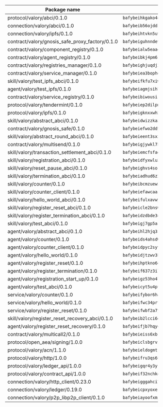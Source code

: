 | Package name                                                  | Package hash                                                  |
| ------------------------------------------------------------- | ------------------------------------------------------------- |
| protocol/valory/abci/0.1.0                                    | `bafybeihkgako44fzgurcv4hgbems4ptdtosae4lopnnr75eczb6kx3x2lm` |
| connection/valory/abci/0.1.0                                  | `bafybeib56ojddzexxbapowofypmpk6zeznqaumwgj7ftneb5ua6sk5k5vm` |
| connection/valory/ipfs/0.1.0                                  | `bafybeihtvkn5uv3ibumme7zzmrxx7iehc6lnjhil726h2jidpdzzjnd5ay` |
| contract/valory/gnosis_safe_proxy_factory/0.1.0               | `bafybeiguhnndevhp7iui65fhcezkunygdw2cwsofl4rcfzr2u2n6ql366q` |
| contract/valory/component_registry/0.1.0                      | `bafybeialw5eaa4v54s7i3sjsuy6d5k624quhxhziqntwq5hnz4g646sb7m` |
| contract/valory/agent_registry/0.1.0                          | `bafybeibkj4pm6ziqh2fl3xfsjiou4ibnxlipmvmqhgvc7xwpnaddbtxzli` |
| contract/valory/registries_manager/0.1.0                      | `bafybeighjuqdj2oq6tqckf7j3mqtighe7lpaahh7qt3sqxtbtjlur4tmj4` |
| contract/valory/service_manager/0.1.0                         | `bafybeiea3bophgb6ikqvpd7lzyluthlhoazbbrknvfncu4j7wbubfsrjeu` |
| skill/valory/test_ipfs_abci/0.1.0                             | `bafybeifkfu7xiweal3axielf6zi7j3vj4mxmmwdalpfkeo5svt4ubhklha` |
| agent/valory/test_ipfs/0.1.0                                  | `bafybeiagmjsih7ngier2yetnycp6tfnqxpfowuucsfbcmaod4vtymzgfmi` |
| contract/valory/service_registry/0.1.0                        | `bafybeibiwousikhaafhuyfbflz6s3f6vi4eqomqpnecfyqzvrpygwagd6q` |
| protocol/valory/tendermint/0.1.0                              | `bafybeiep2dilpmu3je4z2kq7yc7l6n7ax5knwfax2ufvmnflt3uj2wrbju` |
| protocol/valory/ipfs/0.1.0                                    | `bafybeigknxxwh2xts7ijbacils4a4cgq7jhcdvwahshbw22zw5hnncsfla` |
| skill/valory/abstract_abci/0.1.0                              | `bafybeidwizzka3qjotu35zzstoqunp3hjhkx6oojqnlwqsvd3qnjjpmusq` |
| contract/valory/gnosis_safe/0.1.0                             | `bafybeiefwo2ddyhjxcpy2rlchcubv6bj35e5x4kstxwfyvyvdvcpvcoe5q` |
| skill/valory/abstract_round_abci/0.1.0                        | `bafybeieent3sxxg2t7h6rxyvygsxtme4ih7rjzgyd67pcq7jjvbbjdcs4e` |
| contract/valory/multisend/0.1.0                               | `bafybeigjywkl7hydjsrkogob3xebj2ifhqwmfhhxoeyrndzhhxi5u6amey` |
| skill/valory/transaction_settlement_abci/0.1.0                | `bafybeiemcfsfaglehnck4nymonkhep52gfkb5zlb5ei324ksa4xkxoemla` |
| skill/valory/registration_abci/0.1.0                          | `bafybeidfyxwlu3ttvtesbzufubzpqhx6u7tlgcadwyq5mfvtp65mrhorja` |
| skill/valory/reset_pause_abci/0.1.0                           | `bafybeighvs4sorou3bxdiheu6peixqgi3ne2r4urzx6ws2zsw4kc2ggnwa` |
| skill/valory/termination_abci/0.1.0                           | `bafybeiadhud6z2mg4isb6snc425gtg55xzgnqe5csobkknw6hsde6lp26u` |
| skill/valory/counter/0.1.0                                    | `bafybeibcmzuew5lxd5dxpj6ri4wmuiqfkndz6kn4kl5cp65uflyq27pnmq` |
| skill/valory/counter_client/0.1.0                             | `bafybeiefawcaaiy4matry7m53k36kqy4uadtmtpuulatnt5afkezx6napa` |
| skill/valory/hello_world_abci/0.1.0                           | `bafybeifulxavwyxg2ubmphw6z2hwbgc2mxrstfarccygbesl3xqtqjcoqe` |
| skill/valory/register_reset_abci/0.1.0                        | `bafybeicle2bnsw3apw2wqlqcm52s5bc7pffnuxmeferl2omkpfeolvw4ue` |
| skill/valory/register_termination_abci/0.1.0                  | `bafybeidzdbde3oq2qx4kll3foxivqvgiidxjeueafodimvvolrhs6kzzdi` |
| skill/valory/test_abci/0.1.0                                  | `bafybeigj7gp5aztiotcxbxudj3du5slswp77st2ycqbjmem7mfilh7bdty` |
| agent/valory/abstract_abci/0.1.0                              | `bafybeihl2hjq3zk4t5qxwm6s7bqipxzcqgfbceiqvlpq27thrfkdvlmhlq` |
| agent/valory/counter/0.1.0                                    | `bafybeids4ahsdw45zr7x3qw4g3lvx2hrvwxgkjxax2xd42ivpzych6lq4e` |
| agent/valory/counter_client/0.1.0                             | `bafybeidpyc2syvuv3px52gmeaismyhcn4xskbzts22frwlxrwioj53vh6i` |
| agent/valory/hello_world/0.1.0                                | `bafybeidjtzwv3bc4y3gqgzeo4s7nxupwgzzhcj37r6f7nkvzn6tqezukly` |
| agent/valory/register_reset/0.1.0                             | `bafybeihptkno6qr33svbt544b2sedopqmb4rd4qhmhwcnl6wrebubifvza` |
| agent/valory/register_termination/0.1.0                       | `bafybeif637z3ilejtfusyccigkuaehqrcdmeinckx45u22acavjqnvcjam` |
| agent/valory/registration_start_up/0.1.0                      | `bafybeigz53ho4l4krratcn43zabdsvac7evi67irdi43eya4l5leqxho2q` |
| agent/valory/test_abci/0.1.0                                  | `bafybeicyt5u4ptjno5677parxqp6skrithmnaeylgmekb3ccagdivp6uxq` |
| service/valory/counter/0.1.0                                  | `bafybeifybor6ha2wjo4vkkzkpifxfamat2ohmooozimiuwpgkkusxwxjwe` |
| service/valory/hello_world/0.1.0                              | `bafybeifwc34prtr4wfowqpr5n4gk7jii2i6g3rzec6mwi4c4ksayye7ng4` |
| service/valory/register_reset/0.1.0                           | `bafybeifwbf2a7ym3e7d2cazxagpk2ihug42bqdkro6g6qt3yz7kfatm32m` |
| skill/valory/register_reset_recovery_abci/0.1.0               | `bafybeib2lcci6gcobfzx2drsmtqkjqo53g3ommr2se4t5hlqxnkyz4p67i` |
| agent/valory/register_reset_recovery/0.1.0                    | `bafybeifjb7hqyqqs3nangpwacxhpysw4twsh6ssiba5log3cofynmozeua` |
| contract/valory/multicall2/0.1.0                              | `bafybeieiss6xbk74c2wi6zxxjbhfc5nspe3nftm7o2vm3afqxttnk2cvty` |
| protocol/open_aea/signing/1.0.0                               | `bafybeiclsbgrviyxbmi2vex5ze3dhr7ywohrqedebx26jozayxvroqtegq` |
| protocol/valory/acn/1.1.0                                     | `bafybeieldogmtf3m4jdsvt4vvyay3jh54rjn3deasymfw43vz3o42vigmq` |
| protocol/valory/http/1.0.0                                    | `bafybeifru3qs6udfzprax7jxktbsuzn7immfvi3scgfspifq3zdxwkgvnm` |
| protocol/valory/ledger_api/1.0.0                              | `bafybeigqr4y3ykz3iulrcoqmji7hy3dxaoy7zmyyzff4ivpbubcpwdknai` |
| protocol/valory/contract_api/1.0.0                            | `bafybeif32nchkgn6yet7e5gt4auhf7lsahxnj4t36kxbw55p3gi7qpeuxq` |
| connection/valory/http_client/0.23.0                          | `bafybeigggahci7hq6tr3tyueatgkvgn73y4b3av2vk7vtr7jkeuwsqcteq` |
| connection/valory/ledger/0.19.0                               | `bafybeicpxyoxez7lperltamvikxu6vzk2lhqakbivce4nzywyzoqbxoogm` |
| connection/valory/p2p_libp2p_client/0.1.0                     | `bafybeiayoofxmj6z3pasn2akqj3udgq2ta2ar6mv6zoehstul2btvv3gqa` |
